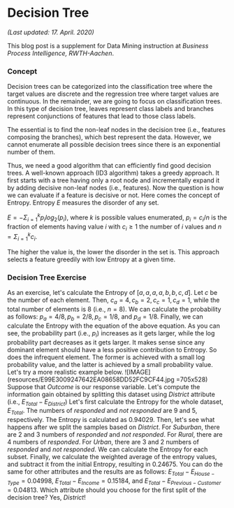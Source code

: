 # Decision Tree
*(Last updated: 17. April. 2020)*

This blog post is a supplement for Data Mining instruction at *Business Process Intelligence, RWTH-Aachen*.

### Concept
Decision trees can be categorized into the classification tree where the target values are discrete and the regression tree where target values are continuous. In the remainder, we are going to focus on classification trees. In this type of decision tree, leaves represent class labels and branches represent conjunctions of features that lead to those class labels. 

The essential is to find the non-leaf nodes in the decision tree (i.e., features composing the branches), which best represent the data. However, we cannot enumerate all possible decision trees since there is an exponential number of them. 

Thus, we need a good algorithm that can efficiently find good decision trees. A well-known approach (ID3 algorithm) takes a greedy approach. It first starts with a tree having only a root node and incrementally expand it by adding decisive non-leaf nodes (i.e., features). Now the question is how we can evaluate if a feature is decisive or not. Here comes the concept of Entropy. Entropy $E$ measures the disorder of any set. 

$E=-\Sigma_{i=1}^{k}p_i log_2(p_i)$, where $k$ is possible values enumerated, $p_i=c_i/n$ is the fraction of elements having value $i$ with $c_i \ge 1$ the number of $i$ values and $n=\Sigma_{i=1}^k c_i$. 

The higher the value is, the lower the disorder in the set is. This approach selects a feature greedily with low Entropy at a given time.

### Decision Tree Exercise
As an exercise, let's calculate the Entropy of $[a,a,a,a,b,b,c,d]$. Let $c$ be the number of each element. Then, $c_a=4, c_b=2, c_c=1, c_d=1$, while the total number of elements is $8$ (i.e., $n=8$). We can calculate the probability as follows: $p_a=4/8, p_b=2/8, p_c=1/8,$ and $p_d=1/8$. Finally, we can calculate the Entropy with the equation of the above equation. As you can see, the probability part (i.e., $p_i$) increases as it gets larger, while the log probability part decreases as it gets larger. It makes sense since any dominant element should have a less positive contribution to Entropy. So does the infrequent element. The former is achieved with a small log probability value, and the latter is achieved by a small probability value.
Let's try a more realistic example below. 
![IMAGE](resources/E99E3009247642EA08658DD52FC9CF44.jpg =705x528)
Suppose that _Outcome_ is our response variable. Let's compute the information gain obtained by splitting this dataset using _District_ attribute (i.e., $E_{Total}-E_{District}$)
Let's first calculate the Entropy for the whole dataset, $E_{Total}$. The numbers of _responded_ and _not responded_ are $9$ and $5$, respectively. The Entropy is calculated as $0.94029$. Then, let's see what happens after we split the samples based on _District_. For _Suburban_, there are $2$ and $3$ numbers of _responded_ and _not responded_. For _Rural_, there are $4$ numbers of _responded_. For _Urban_, there are $3$ and $2$ numbers of _responded_ and _not responded_. We can calculate the Entropy for each subset. Finally, we calculate the weighted average of the entropy values, and subtract it from the initial Entropy, resulting in $0.24675$.
You can do the same for other attributes and the results are as follows: $E_{Total}-E_{House-Type}=0.04998$, $E_{Total}-E_{Income}=0.15184$, and $E_{Total}-E_{Previous-Customer}=0.04813$. Which attribute should you choose for the first split of the decision tree? Yes, _District_!